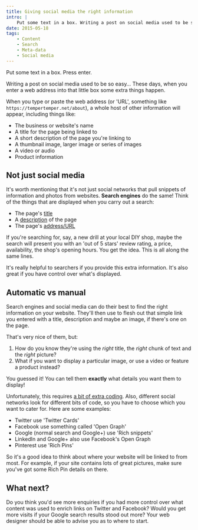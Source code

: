```yaml
---
title: Giving social media the right information
intro: |
    Put some text in a box. Writing a post on social media used to be so easy. These days, when you enter an address into that box some extra things happe
date: 2015-05-18
tags:
    - Content
    - Search
    - Meta-data
    - Social media
---
```


Put some text in a box. Press enter.

Writing a post on social media used to be so easy… These days, when you enter a web address into that little box some extra things happen.

When you type or paste the web address (or 'URL', something like `https://tempertemper.net/about`), a whole host of other information will appear, including things like:

+ The business or website's name
+ A title for the page being linked to
+ A short description of the page you're linking to
+ A thumbnail image, larger image or series of images
+ A video or audio
+ Product information


Not just social media
---------------------

It's worth mentioning that it's not just social networks that pull snippets of information and photos from websites. **Search engines** do the same! Think of the things that are displayed when you carry out a search:

+ The page's [title](/blog/page-titles)
+ A [description](/blog/page-descriptions) of the page
+ The page's [address/URL](/blog/tidy-up-your-sites-addresses-for-search)

If you're searching for, say, a new drill at your local DIY shop, maybe the search will present you with an 'out of 5 stars' review rating, a price, availability, the shop's opening hours. You get the idea. This is all along the same lines.

It's really helpful to searchers if you provide this extra information. It's also great if you have control over what's displayed.


Automatic vs manual
-------------------

Search engines and social media can do their best to find the right information on your website. They'll then use to flesh out that simple link you entered with a title, description and maybe an image, if there's one on the page.

That's very nice of them, but:

1. How do you know they're using the _right_ title, the _right_ chunk of text and the _right_ picture?
2. What if you want to display a particular image, or use a video or feature a product instead?

You guessed it! You can tell them **exactly** what details you want them to display!

Unfortunately, this requires [a bit of extra coding](/blog/what-is-meta-data). Also, different social networks look for different bits of code, so you have to choose which you want to cater for. Here are some examples:

+ Twitter use 'Twitter Cards'
+ Facebook use something called 'Open Graph'
+ Google (normal search and Google+) use 'Rich snippets'
+ LinkedIn and Google+ also use Facebook's Open Graph
+ Pinterest use 'Rich Pins'

So it's a good idea to think about where your website will be linked to from most. For example, if your site contains lots of great pictures, make sure you've got some Rich Pin details on there.


What next?
----------

Do you think you'd see more enquiries if you had more control over what content was used to enrich links on Twitter and Facebook? Would you get more visits if your Google search results stood out more? Your web designer should be able to advise you as to where to start.
